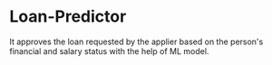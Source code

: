 # Loan-Predictor
It approves the loan requested by the applier based on the person's financial and salary status with the help of ML model.
